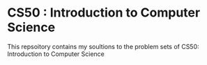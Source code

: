 # CS50 : Introduction to Computer Science

This repsoitory contains my soultions to the problem sets of CS50: Introduction to Computer Science

